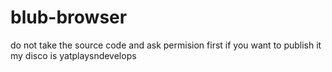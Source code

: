 # blub-browser

do not take the source code
and ask permision first if you want to publish it
my disco is
yatplaysndevelops
